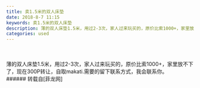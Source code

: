 ```yaml
---
title: 卖1.5米的双人床垫
date: 2018-8-7 11:15
keywords: 卖1.5米的双人床垫
description: 薄的双人床垫1.5米，用过2-3次，家人过来玩买的，原价比索1000+，家里放不下了，现在300P转让，自取makati.需要的留下联系方式，我会联系你。
categories: used
---
```

<td class="t_f" id="postmessage_1604987">

<br/>
<br/>
薄的双人床垫1.5米，用过2-3次，家人过来玩买的，原价比索1000+，家里放不下了，现在300P转让，自取makati.需要的留下联系方式，我会联系你。<br/>
<img alt="" border="0" class="zoom" data-cf-modified-1e0047fa209df14ad9d1c050-="" file="http://www.flw.ph/data/appbyme/upload/image/201808/07/HnAc8MQVgLma.jpg" id="aimg_yE53z" lazyloadthumb="1" onclick="" onmouseover="" src="http://www.flw.ph/data/appbyme/upload/image/201808/07/HnAc8MQVgLma.jpg"/><br/>
<img alt="" border="0" class="zoom" data-cf-modified-1e0047fa209df14ad9d1c050-="" file="http://www.flw.ph/data/appbyme/upload/image/201808/07/7MSqlZi6u8zQ.jpg" id="aimg_Ud5fN" lazyloadthumb="1" onclick="" onmouseover="" src="http://www.flw.ph/data/appbyme/upload/image/201808/07/7MSqlZi6u8zQ.jpg"/><br/>
<img alt="" border="0" class="zoom" data-cf-modified-1e0047fa209df14ad9d1c050-="" file="http://www.flw.ph/data/appbyme/upload/image/201808/07/sICMIPbRAaTn.jpg" id="aimg_LiJGJ" lazyloadthumb="1" onclick="" onmouseover="" src="http://www.flw.ph/data/appbyme/upload/image/201808/07/sICMIPbRAaTn.jpg"/><br/>
</td>
###### 转载自[菲龙网]